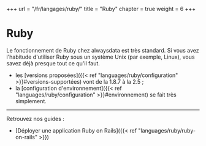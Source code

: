 +++
url = "/fr/langages/ruby/"
title = "Ruby"
chapter = true
weight = 6
+++

# Ruby

Le fonctionnement de Ruby chez alwaysdata est très standard. Si vous avez l'habitude d'utiliser Ruby sous un système Unix (par exemple, Linux), vous savez déjà presque tout ce qu'il faut.

* les [versions proposées]({{< ref "languages/ruby/configuration" >}}#versions-supportées) vont de la 1.8.7 à la 2.5 ;
* la [configuration d'environnement]({{< ref "languages/ruby/configuration" >}}#environnement) se fait très simplement.

---

Retrouvez nos guides :

* [Déployer une application Ruby on Rails]({{< ref "languages/ruby/ruby-on-rails" >}})
